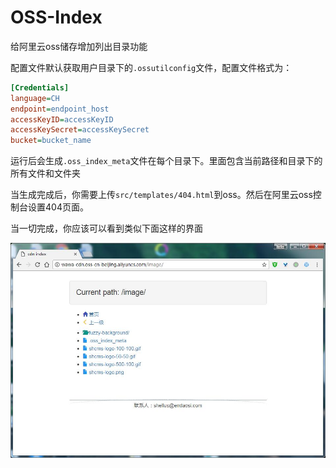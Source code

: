 # OSS-Index

给阿里云oss储存增加列出目录功能


配置文件默认获取用户目录下的`.ossutilconfig`文件，配置文件格式为：
```ini
[Credentials]
language=CH
endpoint=endpoint_host
accessKeyID=accessKeyID
accessKeySecret=accessKeySecret
bucket=bucket_name

```

运行后会生成`.oss_index_meta`文件在每个目录下。里面包含当前路径和目录下的所有文件和文件夹

当生成完成后，你需要上传`src/templates/404.html`到oss。然后在阿里云oss控制台设置404页面。

当一切完成，你应该可以看到类似下面这样的界面

![image](https://github.com/shellus/oss-index/raw/master/thumb/64304.jpg)